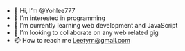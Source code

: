 - 👋 Hi, I’m @Yohlee777
- 👀 I’m interested in programming
- 🌱 I’m currently learning web development and JavaScript
- 💞️ I’m looking to collaborate on any web related gig
- 📫 How to reach me Leetyrn@gmail.com

<!---
Yohlee777/Yohlee777 is a ✨ special ✨ repository because its `README.md` (this file) appears on your GitHub profile.
You can click the Preview link to take a look at your changes.
--->
